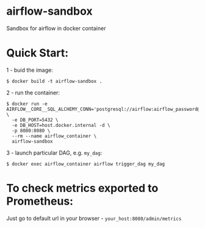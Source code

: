 # airflow-sandbox

Sandbox for airflow in docker container


# Quick Start:

1 - buid the image:

  `$ docker build -t airflow-sandbox .`

2 - run the container:
  
  ```
  $ docker run -e AIRFLOW__CORE__SQL_ALCHEMY_CONN='postgresql://airflow:airflow_password@host.docker.internal/airflow' \
    -e DB_PORT=5432 \
    -e DB_HOST=host.docker.internal -d \
    -p 8080:8080 \
    --rm --name airflow_container \
    airflow-sandbox
  ```

3 - launch particular DAG, e.g. `my_dag`:

  `$ docker exec airflow_container airflow trigger_dag my_dag`


# To check metrics exported to Prometheus:

Just go to default url in your browser - `your_host:8080/admin/metrics`

